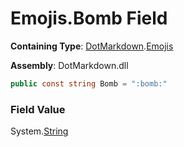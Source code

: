 # Emojis\.Bomb Field

**Containing Type**: [DotMarkdown](../../README.md)\.[Emojis](../README.md)

**Assembly**: DotMarkdown\.dll

```csharp
public const string Bomb = ":bomb:"
```

### Field Value

System\.[String](https://docs.microsoft.com/en-us/dotnet/api/system.string)